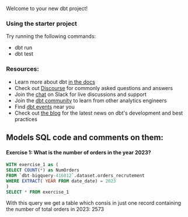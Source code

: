 Welcome to your new dbt project!

### Using the starter project

Try running the following commands:
- dbt run
- dbt test


### Resources:
- Learn more about dbt [in the docs](https://docs.getdbt.com/docs/introduction)
- Check out [Discourse](https://discourse.getdbt.com/) for commonly asked questions and answers
- Join the [chat](https://community.getdbt.com/) on Slack for live discussions and support
- Join the [dbt community](https://getdbt.com/community) to learn from other analytics engineers
- Find [dbt events](https://events.getdbt.com) near you
- Check out [the blog](https://blog.getdbt.com/) for the latest news on dbt's development and best practices

## Models SQL code and comments on them:
#### Exercise 1: What is the number of orders in the year 2023?

```SQL
WITH exercise_1 as ( 
SELECT COUNT(*) as NumOrders
FROM `dbt-bigquery-416012`.dataset.orders_recrutement
WHERE EXTRACT( YEAR FROM date_date) = 2023
)
SELECT * FROM exercise_1
```

With this query we get a table which consis in just one record containing the number of total orders in 2023: 2573

